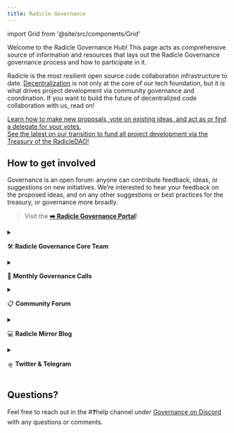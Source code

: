 ```yaml
---
title: Radicle Governance
---
```


import Grid from '@site/src/components/Grid'

Welcome to the Radicle Governance Hub! This page acts as comprehensive source of information and resources that lays out the Radicle Governance governance process and how to participate in it.

Radicle is the most resilient open source code collaboration infrastructure to date. [Decentralization](https://radicle.community/t/the-path-to-increasing-decentralization-within-radicle/2417) is not only at the core of our tech foundation, but it is what drives project development via community governance and coordination. If you want to build the future of decentralized code collaboration with us, read on!

<Grid>
  <div 
    style={{
      gridColumn: '1 / span 2',
      fontSize: '1.2rem',
    }}
  >
    <a href="/governance/get-started">
      Learn how to make new proposals, vote on existing ideas, and act as or find a delegate for your votes.
    </a>
  </div>
</Grid>

<Grid>
  <div 
    style={{
      gridColumn: '1 / span 2',
      fontSize: '1.2rem',
    }}
  >
    <a href="/governance/transition-dao">
      See the latest on our transition to fund all project development via the Treasury of the RadicleDAO!
    </a>
  </div>
</Grid>

## How to get involved

Governance is an open forum: anyone can contribute feedback, ideas, or suggestions on new initiatives. We’re interested
to hear your feedback on the proposed ideas, and on any other suggestions or best practices for the treasury, or
governance more broadly.

> Visit the **[➡️ Radicle Governance Portal](https://boardroom.io/radicle/overview)**!

<details>
  <summary>

🛠️ **Radicle Governance Core Team**

  </summary>
  <div>

Join the party, the fun has just begun! Join the Radicle [Discord](http://discord.gg/HRdnwAwGbG) community and slide
into the GOVERNANCE [#discussion](https://discord.gg/dcpajWZR) and [#working-group](https://discord.gg/AaUFBUKf)
channels to stay up to date on all things Radicle governance and treasury management.

There are currently several workstreams within the working group being formed. Each workstream has a lead or co-leads
who are responsible for taking ownership of the workstream and championing it forward.

If you are interested in joining any of the workstreams below, send us a note on Discord!

- **Treasury Management.** The Treasury Management workstream is led by Derek and Larry from Reverie. The goal for this
  workstream is to discuss how to manage Radicle’s treasury and establish formal processes for doing so.
- **Grants.** The Grants workstream is co-led by Abbey, [Jenny 1](https://twitter.com/Jenny_Pollack), Derek, and Larry.
  The goal of the Grants workstream is to design and form the Radicle Grants Program.
- **Growth.** The Growth workstream is co-led by Abbey, Jenny, Derek, and Larry. The goal of the Growth workstream is to
  design and implement initiatives that grow usage of Radicle.


  </div>
</details>

<details>
  <summary>

🤳 **Monthly Governance Calls**

  </summary>
  <div>

The Radicle Governance Working Group is a community initiative devoted to activating and coordinating Radicle
Governance. These monthly calls on Discord allow an opportunity to discuss new proposals, communicate ideas or concerns,
and receive updates within the broader Radicle community. 
    
[Monthly Radicle Governance calls](/governance/calls-notes-recordings.md)

🗓️ [Radicle Community Calendar](https://bit.ly/radicle-calendar) (subscribe to stay up to date on upcoming calls!)

  </div>
</details>

<details>
  <summary>

📋 **Community Forum**

  </summary>
  <div>

For juicer discussions on governance and Radicle development, join our [community forum](https://radicle.community/) and
check out the Governance category. This is also where [Temperature Checks] and [Proposals] will be posted and discussed.

  </div>
</details>

<details>
  <summary>

💻 **Radicle Mirror Blog**

  </summary>
  <div>

Radicle’s community team believes anyone should be able to contribute to blog posts, ob-boarding guides and other
content. Have something to add to the discourse? Share your thoughts and ideas on the [Radicle Community
Blog](https://radicle.mirror.xyz/) hosted on Mirror.

  </div>
</details>

<details>
  <summary>

🛸 **Twitter & Telegram**

  </summary>
  <div>

Follow [Radicle Governance](https://twitter.com/rad_gov) on Twitter for important updates and reminders for governance
proposals.

For general RAD updates & discussion, follow [Radicle](https://twitter.com/radicle) on Twitter and join our Telegram
channel ([@radicleworld](https://t.me/radicleworld)).

  </div>
</details>

## Questions?

Feel free to reach out in the #❓help channel under [Governance on
Discord](https://discord.com/channels/841318878125490186/843873418205331506) with any questions or comments.
